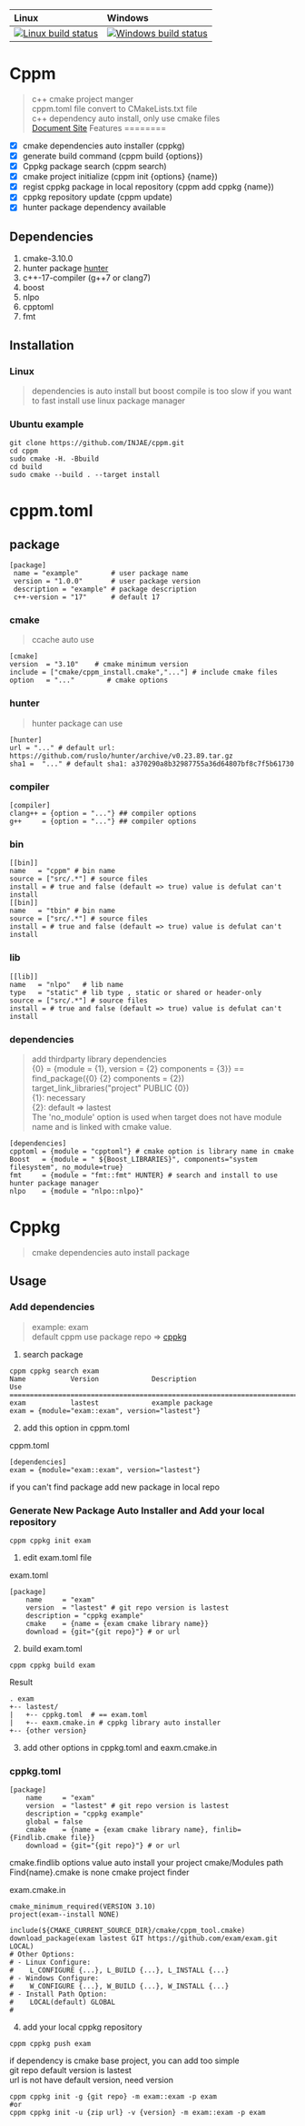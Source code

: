 |Linux|Windows|
|:----|:------|
[![Linux build status][1]][2] | [![Windows build status][3]][4] |

[1]: https://travis-ci.com/injae/cppm.svg?branch=master
[2]: https://travis-ci.com/injae/cppm
[3]: https://ci.appveyor.com/api/projects/status/6ovjp02higajbxhm?svg=true
[4]: https://ci.appveyor.com/project/injae/cppm

Cppm 
========
> c++ cmake project manger  
> cppm.toml file convert to CMakeLists.txt file   
> c++ dependency auto install, only use cmake files  
> [Document Site](https://injae.github.io/cppm/)
Features
========
- [x] cmake dependencies auto installer (cppkg)
- [x] generate build command (cppm build {options})
- [x] Cppkg package search (cppm search)
- [x] cmake project initialize (cppm init {options} {name})
- [x] regist cppkg package in local repository (cppm add cppkg {name})
- [x] cppkg repository update (cppm update)
- [x] hunter package dependency available 

## Dependencies
1. cmake-3.10.0
2. hunter package [hunter](https://github.com/ruslo/hunter)  
2. c++-17-compiler (g++7 or clang7)
3. boost
4. nlpo
5. cpptoml
6. fmt

## Installation
### Linux
> dependencies is auto install but boost compile is too slow
> if you want to fast install
> use linux package manager
### Ubuntu example
```
git clone https://github.com/INJAE/cppm.git
cd cppm
sudo cmake -H. -Bbuild
cd build
sudo cmake --build . --target install
```

# cppm.toml
## package
```
[package]
 name = "example"        # user package name
 version = "1.0.0"       # user package version
 description = "example" # package description
 c++-version = "17"      # default 17 
 ```

### cmake
> ccache auto use
```
[cmake]
version  = "3.10"    # cmake minimum version
include = ["cmake/cppm_install.cmake","..."] # include cmake files
option   = "..."        # cmake options
```
### hunter
> hunter package can use
```
[hunter]
url = "..." # default url: https://github.com/ruslo/hunter/archive/v0.23.89.tar.gz
sha1 =  "..." # default sha1: a370290a8b32987755a36d64807bf8c7f5b61730
```

### compiler
```
[compiler]
clang++ = {option = "..."} ## compiler options
g++     = {option = "..."} ## compiler options
```
### bin
```
[[bin]]
name   = "cppm" # bin name
source = ["src/.*"] # source files
install = # true and false (default => true) value is defulat can't install
[[bin]]
name   = "tbin" # bin name
source = ["src/.*"] # source files
install = # true and false (default => true) value is defulat can't install
```

### lib
```
[[lib]]
name   = "nlpo"   # lib name
type   = "static" # lib type , static or shared or header-only
source = ["src/.*"] # source files 
install = # true and false (default => true) value is defulat can't install
```
### dependencies
> add thirdparty library dependencies  
> {0} = {module = {1}, version = {2} components = {3}} == find_package({0} {2} components = {2})  
> target_link_libraries("project" PUBLIC {0})  
> {1}: necessary  
> {2}: default => lastest  
> The 'no_module' option is used when target does not have module name 
> and is linked with cmake value.
```
[dependencies]
cpptoml = {module = "cpptoml"} # cmake option is library name in cmake
Boost   = {module = " ${Boost_LIBRARIES}", components="system filesystem", no_module=true} 
fmt     = {module = "fmt::fmt" HUNTER} # search and install to use hunter package manager
nlpo    = {module = "nlpo::nlpo}"
```

# Cppkg
> cmake dependencies auto install package

## Usage
### Add dependencies
> example: exam  
> default cppm use package repo => [cppkg](https://github.com/injae/cppkg.git)  
1. search package  
```
cppm cppkg search exam
Name           Version             Description                             Use                                                                   
=================================================================================================================================================
exam           lastest             example package                         exam = {module="exam::exam", version="lastest"}
```
2. add this option in cppm.toml

cppm.toml
```
[dependencies]
exam = {module="exam::exam", version="lastest"}
```

if you can't find package add new package in local repo

### Generate New Package Auto Installer and Add your local repository
```
cppm cppkg init exam
```
1. edit exam.toml file

exam.toml
``` 
[package]
    name     = "exam"
    version  = "lastest" # git repo version is lastest
    description = "cppkg example"
    cmake    = {name = {exam cmake library name}}
    download = {git="{git repo}"} # or url
```
2. build exam.toml
```
cppm cppkg build exam
```
Result
```
. exam
+-- lastest/
|   +-- cppkg.toml  # == exam.toml
|   +-- eaxm.cmake.in # cppkg library auto installer
+-- {other version}
```
3. add other options in cppkg.toml and eaxm.cmake.in

### cppkg.toml
```
[package]
    name     = "exam"
    version  = "lastest" # git repo version is lastest
    description = "cppkg example"
    global = false
    cmake    = {name = {exam cmake library name}, finlib={Findlib.cmake file}}
    download = {git="{git repo}"} # or url
```
cmake.findlib options value auto install your project cmake/Modules path  
Find{name}.cmake is none cmake project finder  

exam.cmake.in
```
cmake_minimum_required(VERSION 3.10)
project(exam--install NONE)

include(${CMAKE_CURRENT_SOURCE_DIR}/cmake/cppm_tool.cmake)
download_package(exam lastest GIT https://github.com/exam/exam.git   LOCAL)
# Other Options:
# - Linux Configure:
#    L_CONFIGURE {...}, L_BUILD {...}, L_INSTALL {...}
# - Windows Configure: 
#    W_CONFIGURE {...}, W_BUILD {...}, W_INSTALL {...}
# - Install Path Option:
#    LOCAL(default) GLOBAL
#    
```
4. add your local cppkg repository
```
cppm cppkg push exam
```
 if dependency is cmake base project, you can add too simple  
 git repo default version is lastest  
 url is not have default version, need version  
```
cppm cppkg init -g {git repo} -m exam::exam -p exam
#or
cppm cppkg init -u {zip url} -v {version} -m exam::exam -p exam 
```


